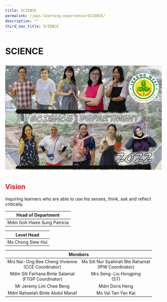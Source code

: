 ```yaml
---
title: SCIENCE
permalink: /jwps-learning-experience/SCIENCE/
description: ""
third_nav_title: SCIENCE
---
```

# SCIENCE
![](/images/JWPS%20LEARNING%20EXPERIENCE/SCIENCE/IMG_1616.png)

## <span style = "color: #c81b1b"> <b>Vision</b> </span>

Inquiring learners who are able to use his senses, think, ask and reflect critically.

|     Head of Department     |
|:--------------------------:|
| Mdm Goh Hwee Sung Patricia |

| Level Head |
|:---:|
| Ms Chong Siew Hui |

<table>
<thead>
  <tr>
    <th colspan="2" style="text-align: center;">Members</th>
  </tr>
</thead>
<tbody>
  <tr>
    <td style="text-align: center;">Mrs Nai-Ong Bee Cheng Vivienne<br>(CCE Coordinator)</td>
    <td style="text-align: center;">Ms Siti Nur Syahirah Bte Rahamat<br>(IPW Coordinator)</td>
  </tr>
  <tr>
    <td style="text-align: center;"> Mdm Siti Farhana Binte Salamat<br>(FTGP Coordinator)</td>
    <td style="text-align: center;">Mrs Seng-Liu Hongping <br>(ST)</td>
  </tr>
  <tr>
    <td style="text-align: center;"> Mr Jeremy Lim Chee Beng<br></td>
    <td style="text-align: center;"> Mdm Doris Heng</td>
  </tr>
  <tr>
    <td style="text-align: center;"> Mdm Raheelah Binte Abdul Manaf</td>
    <td style="text-align: center;">Ms Val Tan Yan Kai </td>
  </tr>
</tbody>
</table>